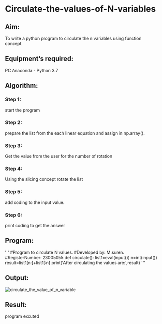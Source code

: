 # Circulate-the-values-of-N-variables
## Aim:
To write a python program to circulate the n variables using function concept
## Equipment’s required:
PC
Anaconda - Python 3.7
## Algorithm: 
### Step 1: 
start the program
### Step 2: 
prepare the list from the each linear equation and assign in np.array().
### Step 3: 
Get the value from the user for the number of rotation
### Step 4: 
Using the slicing concept rotate the list
### Step 5: 
add coding to the input value.
### Step 6: 
print coding to get the answer
## Program:
'''
#Program to circulate N values.
#Developed by: M.suren.
#RegisterNumber: 23005055
def circulate():
    list1=eval(input())
    n=int(input())
    result=list1[n:]+list1[:n]
    print('After circulating the values are:',result)
'''
## Output: 
![circulate_the_value_of_n_variable](https://github.com/Msuren48106/Circulate-the-values-of-N-variables/assets/150503875/184983d5-920b-48f1-87cd-9eaeb3e249a7)
## Result:
program excuted
